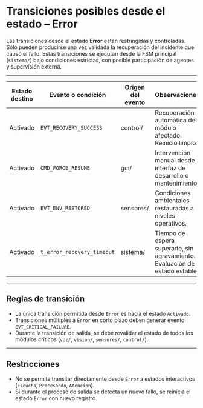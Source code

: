 # Transiciones posibles desde el estado – Error

Las transiciones desde el estado **Error** están restringidas y controladas. Sólo pueden producirse una vez validada la recuperación del incidente que causó el fallo. Estas transiciones se ejecutan desde la FSM principal (`sistema/`) bajo condiciones estrictas, con posible participación de agentes y supervisión externa.

---

| Estado destino | Evento o condición            | Origen del evento  | Observaciones                                                                 |
|----------------|-------------------------------|---------------------|------------------------------------------------------------------------------|
| Activado       | `EVT_RECOVERY_SUCCESS`         | control/             | Recuperación automática del módulo afectado. Reinicio limpio.                |
| Activado       | `CMD_FORCE_RESUME`             | gui/                 | Intervención manual desde interfaz de desarrollo o mantenimiento.            |
| Activado       | `EVT_ENV_RESTORED`             | sensores/            | Condiciones ambientales restauradas a niveles operativos.                    |
| Activado       | `t_error_recovery_timeout`     | sistema/             | Tiempo de espera superado, sin agravamiento. Evaluación de estado estable.   |

---

## Reglas de transición

- La única transición permitida desde `Error` es hacia el estado `Activado`.
- Transiciones múltiples a `Error` en corto plazo deben generar evento `EVT_CRITICAL_FAILURE`.
- Durante la transición de salida, se debe revalidar el estado de todos los módulos críticos (`voz/`, `vision/`, `sensores/`, `control/`).

---

## Restricciones

- No se permite transitar directamente desde `Error` a estados interactivos (`Escucha`, `Procesando`, `Atencion`).
- Si durante el proceso de salida se detecta un nuevo fallo, se reinicia el estado `Error` con nuevo registro.

